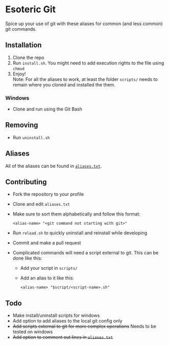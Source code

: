 # Esoteric Git
Spice up your use of git with these aliases for common (and less common) git commands.

## Installation
1. Clone the repo
2. Run `install.sh`. You might need to add execution rights to the file using `chmod`
3. Enjoy! <br> Note: For all the aliases to work, at least the folder `scripts/` needs to remain where you cloned and installed the them.

### Windows
- Clone and run using the Git Bash

## Removing
- Run `uninstall.sh`

## Aliases
All of the aliases can be found in [`aliases.txt`](https://github.com/mertyn/esoteric-git/blob/main/aliases.txt).

## Contributing
- Fork the repository to your profile
- Clone and edit `aliases.txt`
- Make sure to sort them alphabetically and follow this format:

  ```
  <alias-name> "<git command not starting with git>"
  ```
- Run `reload.sh` to quickly uninstall and reinstall while developing
- Commit and make a pull request
- Complicated commands will need a script external to git. This can be done like this:
  - Add your script in `scripts/`
  - Add an alias to it like this:

    ```
    <alias-name> "$script/<script-name>.sh"
    ```

## Todo
- Make install/uninstall scripts for windows
- Add option to add aliases to the local git config only
- ~~Add scripts external to git for more complex operations~~ Needs to be tested on windows
- ~~Add option to comment out lines in `aliases.txt`~~
